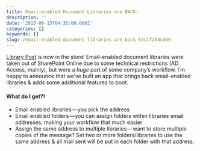 ```yaml
---
title: Email-enabled Document Libraries are BACK!
description: ''
date: '2013-06-13T04:35:00.000Z'
categories: []
keywords: []
slug: /email-enabled-document-libraries-are-back-53c1f264cd69
---
```


[Library Post](http://office.microsoft.com/en-us/store/library-post-WA104080024.aspx?redir=0)​ is now in the store! Email-enabled document libraries were taken out of SharePoint Online due to some technical restrictions (AD Access, mainly), but were a _huge_ part of some company’s workflow. I’m happy to announce that we’ve built an app that brings back email-enabled libraries & adds some additional features to boot.

#### What do I get?!

*   Email enabled libraries — you pick the address
*   Email enabled folders — you can assign folders within libraries email addresses, making your workflow that much easier
*   Assign the same address to multiple libraries — want to store multiple copies of the message? Set two or more folders/libraries to use the same address & all mail sent will be put in each folder with that address.